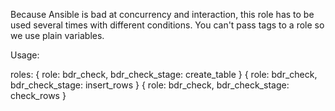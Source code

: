 Because Ansible is bad at concurrency and interaction, this role
has to be used several times with different conditions. You can't
pass tags to a role so we use plain variables.

Usage:


roles:
  { role: bdr_check, bdr_check_stage: create_table }
  { role: bdr_check, bdr_check_stage: insert_rows }
  { role: bdr_check, bdr_check_stage: check_rows }
